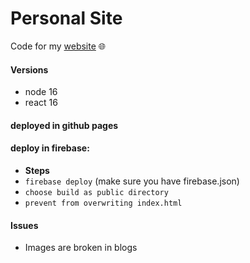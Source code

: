 # Personal Site

Code for my [website](https://ulan13.me) 🌐

#### Versions
- node 16
- react 16

#### deployed in github pages


#### deploy in firebase:

- **Steps**
- `firebase deploy` (make sure you have firebase.json)
- `choose build as public directory`
- `prevent from overwriting index.html`

#### Issues
- Images are broken in blogs

